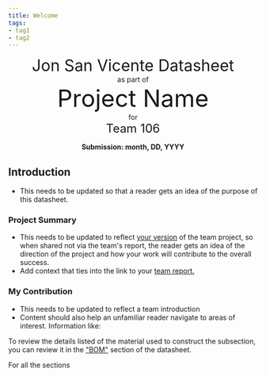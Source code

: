 ```yaml
---
title: Welcome
tags:
- tag1
- tag2
---
```

<center>
<font size= "6">Jon San Vicente Datasheet</font><br>
as part of<br>
<font size= "8"> Project Name</font><br>
for<br>
<font size= "5"> Team 106 </font><br>

**Submission: month, DD, YYYY**
</center>

## Introduction

* This needs to be updated so that a reader gets an idea of the purpose of this datasheet.

### Project Summary

* This needs to be updated to reflect <ins>your version</ins> of the team project, so when shared not via the team's report, the reader gets an idea of the direction of the project and how your work will contribute to the overall success.
* Add context that ties into the link to your [team report.](https://embedded-systems-design.github.io/EGR304TeamTemplate/)


### My Contribution

* This needs to be updated to reflect a team introduction
* Content should also help an unfamiliar reader navigate to areas of interest. Information like:

To review the details listed of the material used to construct the subsection, you can review it in the ["BOM"](https://embedded-systems-design.github.io/EGR304DataSheetTemplate/03-BOM/BOM/) section of the datasheet.

For all the sections
